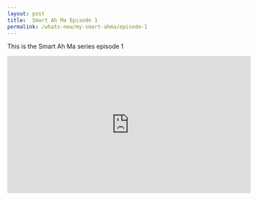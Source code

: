 ```yaml
---
layout: post
title:  Smart Ah Ma Episode 1
permalink: /whats-new/my-smart-ahma/episode-1
---
```

This is the Smart Ah Ma series episode 1
<iframe width="560" height="315" src="https://www.youtube.com/embed/yiYyvxTHnps" frameborder="0" allow="accelerometer; autoplay; encrypted-media; gyroscope; picture-in-picture" allowfullscreen></iframe>
